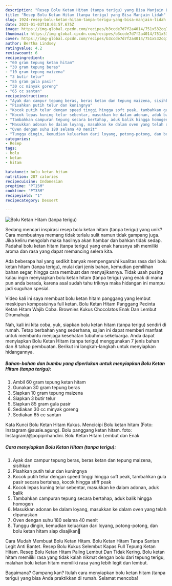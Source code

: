 ```yaml
---
description: "Resep Bolu Ketan Hitam (tanpa terigu) yang Bisa Manjain Lidah"
title: "Resep Bolu Ketan Hitam (tanpa terigu) yang Bisa Manjain Lidah"
slug: 1924-resep-bolu-ketan-hitam-tanpa-terigu-yang-bisa-manjain-lidah
date: 2021-01-03T18:03:57.675Z
image: https://img-global.cpcdn.com/recipes/b3ccde7d7f2a4014/751x532cq70/bolu-ketan-hitam-tanpa-terigu-foto-resep-utama.jpg
thumbnail: https://img-global.cpcdn.com/recipes/b3ccde7d7f2a4014/751x532cq70/bolu-ketan-hitam-tanpa-terigu-foto-resep-utama.jpg
cover: https://img-global.cpcdn.com/recipes/b3ccde7d7f2a4014/751x532cq70/bolu-ketan-hitam-tanpa-terigu-foto-resep-utama.jpg
author: Bertha Lindsey
ratingvalue: 4.2
reviewcount: 6
recipeingredient:
- "60 gram tepung ketan hitam"
- "30 gram tepung beras"
- "10 gram tepung maizena"
- "3 butir telur"
- "85 gram gula pasir"
- "30 cc minyak goreng"
- "65 cc santan"
recipeinstructions:
- "Ayak dan campur tepung beras, beras ketan dan tepung maizena, sisihkan"
- "Pisahkan putih telur dan kuningnya"
- "Kocok putih telur dengan speed tinggi hingga soft peak, tambahkan gula pasir secara bertahap, kocok hingga stiff peak"
- "Kocok lepas kuning telur sebentar, masukkan ke dalam adonan, aduk balik"
- "Tambahkan campuran tepung secara bertahap, aduk balik hingga homogen"
- "Masukkan adonan ke dalam loyang, masukkan ke dalam oven yang telah dipanaskan"
- "Oven dengan suhu 180 selama 40 menit"
- "Tunggu dingin, kemudian keluarkan dari loyang, potong-potong, dan bolu ketan hitam siap disajikan🙌"
categories:
- Resep
tags:
- bolu
- ketan
- hitam

katakunci: bolu ketan hitam 
nutrition: 287 calories
recipecuisine: Indonesian
preptime: "PT15M"
cooktime: "PT33M"
recipeyield: "1"
recipecategory: Dessert

---
```



![Bolu Ketan Hitam (tanpa terigu)](https://img-global.cpcdn.com/recipes/b3ccde7d7f2a4014/751x532cq70/bolu-ketan-hitam-tanpa-terigu-foto-resep-utama.jpg)

Sedang mencari inspirasi resep bolu ketan hitam (tanpa terigu) yang unik? Cara membuatnya memang tidak terlalu sulit namun tidak gampang juga. Jika keliru mengolah maka hasilnya akan hambar dan bahkan tidak sedap. Padahal bolu ketan hitam (tanpa terigu) yang enak harusnya sih memiliki aroma dan rasa yang dapat memancing selera kita.

Ada beberapa hal yang sedikit banyak mempengaruhi kualitas rasa dari bolu ketan hitam (tanpa terigu), mulai dari jenis bahan, kemudian pemilihan bahan segar, hingga cara membuat dan menyajikannya. Tidak usah pusing kalau ingin menyiapkan bolu ketan hitam (tanpa terigu) yang enak di mana pun anda berada, karena asal sudah tahu triknya maka hidangan ini mampu jadi suguhan spesial.

Video kali ini saya membuat bolu ketan hitam panggang yang lembut meskipun komposisinya full ketan. Bolu Ketan Hitam Panggang Pecinta Ketan Hitam Wajib Coba. Brownies Kukus Chocolatos Enak Dan Lembut Dirumahaja.


Nah, kali ini kita coba, yuk, siapkan bolu ketan hitam (tanpa terigu) sendiri di rumah. Tetap berbahan yang sederhana, sajian ini dapat memberi manfaat untuk membantu menjaga kesehatan tubuhmu sekeluarga. Anda dapat menyiapkan Bolu Ketan Hitam (tanpa terigu) menggunakan 7 jenis bahan dan 8 tahap pembuatan. Berikut ini langkah-langkah untuk menyiapkan hidangannya.

<!--inarticleads1-->

##### Bahan-bahan dan bumbu yang diperlukan untuk menyiapkan Bolu Ketan Hitam (tanpa terigu):

1. Ambil 60 gram tepung ketan hitam
1. Gunakan 30 gram tepung beras
1. Siapkan 10 gram tepung maizena
1. Siapkan 3 butir telur
1. Siapkan 85 gram gula pasir
1. Sediakan 30 cc minyak goreng
1. Sediakan 65 cc santan


Kata Kunci Bolu Ketan Hitam Kukus. Mencicipi Bolu ketan hitam (Foto: Instagram @susie.agung). Bolu panggang ketan hitam. foto: Instagram/@popiprihandini. Bolu Ketan Hitam Lembut dan Enak 

<!--inarticleads2-->

##### Cara menyiapkan Bolu Ketan Hitam (tanpa terigu):

1. Ayak dan campur tepung beras, beras ketan dan tepung maizena, sisihkan
1. Pisahkan putih telur dan kuningnya
1. Kocok putih telur dengan speed tinggi hingga soft peak, tambahkan gula pasir secara bertahap, kocok hingga stiff peak
1. Kocok lepas kuning telur sebentar, masukkan ke dalam adonan, aduk balik
1. Tambahkan campuran tepung secara bertahap, aduk balik hingga homogen
1. Masukkan adonan ke dalam loyang, masukkan ke dalam oven yang telah dipanaskan
1. Oven dengan suhu 180 selama 40 menit
1. Tunggu dingin, kemudian keluarkan dari loyang, potong-potong, dan bolu ketan hitam siap disajikan🙌


Cara Mudah Membuat Bolu Ketan Hitam. Bolu Ketan Hitam Tanpa Santan Legit Anti Bantet. Resep Bolu Kukus Selembut Kapas Full Tepung Ketan Hitam. Resep Bolu Ketan Hitam Paling Lembut Dan Tidak Kering. Bolu ketan hitam memiliki rasa yang tidak kalah nikmat dengan bolu dari tepung terigu, malahan bolu ketan hitam memiliki rasa yang lebih legit dan lembut. 

Bagaimana? Gampang kan? Itulah cara menyiapkan bolu ketan hitam (tanpa terigu) yang bisa Anda praktikkan di rumah. Selamat mencoba!
